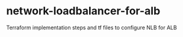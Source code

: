 # network-loadbalancer-for-alb
Terraform implementation steps and tf files to configure NLB for ALB 
